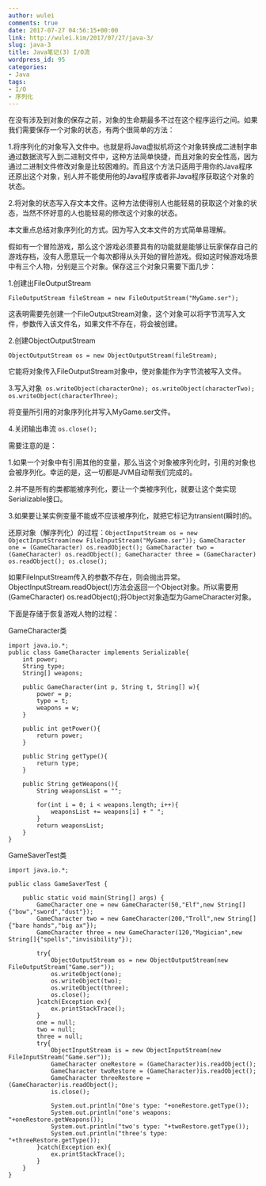 ```yaml
---
author: wulei
comments: true
date: 2017-07-27 04:56:15+00:00
link: http://wulei.kim/2017/07/27/java-3/
slug: java-3
title: Java笔记(3) I/O流
wordpress_id: 95
categories:
- Java
tags:
- I/O
- 序列化
---
```


在没有涉及到对象的保存之前，对象的生命期最多不过在这个程序运行之间。如果我们需要保存一个对象的状态，有两个很简单的方法：

1.将序列化的对象写入文件中。也就是将Java虚拟机将这个对象转换成二进制字串通过数据流写入到二进制文件中，这种方法简单快捷，而且对象的安全性高，因为通过二进制文件修改对象是比较困难的。而且这个方法只适用于用你的Java程序还原出这个对象，别人并不能使用他的Java程序或者非Java程序获取这个对象的状态。

2.将对象的状态写入存文本文件。这种方法使得别人也能轻易的获取这个对象的状态，当然不怀好意的人也能轻易的修改这个对象的状态。

本文重点总结对象序列化的方式。因为写入文本文件的方式简单易理解。

假如有一个冒险游戏，那么这个游戏必须要具有的功能就是能够让玩家保存自己的游戏存档，没有人愿意玩一个每次都得从头开始的冒险游戏。假如这时候游戏场景中有三个人物，分别是三个对象。保存这三个对象只需要下面几步：

1.创建出FileOutputStream

`FileOutputStream fileStream = new FileOutputStream("MyGame.ser");`

这表明需要先创建一个FileOutputStream对象，这个对象可以将字节流写入文件，参数传入该文件名，如果文件不存在，将会被创建。

2.创建ObjectOutputStream

`ObjectOutputStream os = new ObjectOutputStream(fileStream);`

它能将对象传入FileOutputStream对象中，使对象能作为字节流被写入文件。

3.写入对象`
os.writeObject(characterOne);
os.writeObject(characterTwo);
os.writeObject(characterThree);`

将变量所引用的对象序列化并写入MyGame.ser文件。

4.关闭输出串流
`os.close();`

需要注意的是：

1.如果一个对象中有引用其他的变量，那么当这个对象被序列化时，引用的对象也会被序列化。幸运的是，这一切都是JVM自动帮我们完成的。

2.并不是所有的类都能被序列化，要让一个类被序列化，就要让这个类实现Serializable接口。

3.如果要让某实例变量不能或不应该被序列化，就把它标记为transient(瞬时)的。

还原对象（解序列化）的过程：`
ObjectInputStream os = new ObjectInputStream(new FileInputStream("MyGame.ser"));
GameCharacter one = (GameCharacter) os.readObject();
GameCharacter two = (GameCharacter) os.readObject();
GameCharacter three = (GameCharacter) os.readObject();
os.close();
`

如果FileInputStream传入的参数不存在，则会抛出异常。ObjectInputStream.readObject()方法会返回一个Object对象。所以需要用(GameCharacter) os.readObject();将Object对象造型为GameCharacter对象。

下面是存储于恢复游戏人物的过程：

GameCharacter类

    
    import java.io.*;
    public class GameCharacter implements Serializable{
    	int power;
    	String type;
    	String[] weapons;
    	
    	public GameCharacter(int p, String t, String[] w){
    		power = p;
    		type = t;
    		weapons = w;
    	}
    	
    	public int getPower(){
    		return power;
    	}
    	
    	public String getType(){
    		return type;
    	}
    	
    	public String getWeapons(){
    		String weaponsList = "";
    		
    		for(int i = 0; i < weapons.length; i++){
    			weaponsList += weapons[i] + " ";
    		}
    		return weaponsList;
    	}
    }


GameSaverTest类

    
    import java.io.*;
    
    public class GameSaverTest {
    	
    	public static void main(String[] args) {
    		GameCharacter one = new GameCharacter(50,"Elf",new String[]{"bow","sword","dust"});
    		GameCharacter two = new GameCharacter(200,"Troll",new String[]{"bare hands","big ax"});
    		GameCharacter three = new GameCharacter(120,"Magician",new String[]{"spells","invisibility"});
    		
    		try{
    			ObjectOutputStream os = new ObjectOutputStream(new FileOutputStream("Game.ser"));
    			os.writeObject(one);
    			os.writeObject(two);
    			os.writeObject(three);
    			os.close();
    		}catch(Exception ex){
    			ex.printStackTrace();
    		}
    		one = null;
    		two = null;
    		three = null;
    		try{
    			ObjectInputStream is = new ObjectInputStream(new FileInputStream("Game.ser"));
    			GameCharacter oneRestore = (GameCharacter)is.readObject();
    			GameCharacter twoRestore = (GameCharacter)is.readObject();
    			GameCharacter threeRestore = (GameCharacter)is.readObject();
    			is.close();
    			
    			System.out.println("One's type: "+oneRestore.getType());
    			System.out.println("one's weapons: "+oneRestore.getWeapons());
    			System.out.println("two's type: "+twoRestore.getType());
    			System.out.println("three's type: "+threeRestore.getType());
    		}catch(Exception ex){
    			ex.printStackTrace();
    		}
    	}
    }




